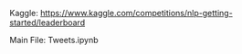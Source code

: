 Kaggle: https://www.kaggle.com/competitions/nlp-getting-started/leaderboard

Main File: Tweets.ipynb
